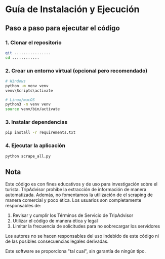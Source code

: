 # Guía de Instalación y Ejecución

## Paso a paso para ejecutar el código

### 1. Clonar el repositorio
```bash
git ................
cd ............
```

### 2. Crear un entorno virtual (opcional pero recomendado)
```bash
# Windows
python -m venv venv
venv\Scripts\activate

# Linux/macOS
python3 -m venv venv
source venv/bin/activate
```

### 3. Instalar dependencias
```bash
pip install -r requirements.txt
```

### 4. Ejecutar la aplicación
```bash
python scrape_all.py
```

## Nota
Este código es con fines educativos y de uso para investigación sobre el turista.
TripAdvisor prohibe la extracción de información de manera automatizada.
Además, no fomentamos la utilización de el scraping de manera comercial y poco ética.
Los usuarios son completamente responsables de:

1. Revisar y cumplir los Términos de Servicio de TripAdvisor
2. Utilizar el código de manera ética y legal
3. Limitar la frecuencia de solicitudes para no sobrecargar los servidores


Los autores no se hacen responsables del uso indebido de este código ni de las posibles consecuencias legales derivadas.

Este software se proporciona "tal cual", sin garantía de ningún tipo.